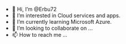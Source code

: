 - 👋 Hi, I’m @Erbu72
- 👀 I’m interested in Cloud services and apps.
- 🌱 I’m currently learning Microsoft Azure.
- 💞️ I’m looking to collaborate on ...
- 📫 How to reach me ...

<!---
Erbu72/Erbu72 is a ✨ special ✨ repository because its `README.md` (this file) appears on your GitHub profile.
You can click the Preview link to take a look at your changes.
--->
